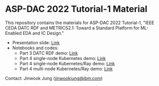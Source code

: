 # ASP-DAC 2022 Tutorial-1 Material

This repository contains the materials for ASP-DAC 2022 Tutorial-1, "IEEE CEDA DATC RDF and METRICS2.1: Toward a Standard Platform for ML-Enabled EDA and IC Design."

* Presentation slide: [Link](./presentation/aspdac2022-tutorial1.pdf)
* Notebooks and codes:
    - Part 3 DATC RDF demo: [Link](./part3-datc-rdf-demo)
    - Part 4 single-node Kubernetes demo: [Link](./part4-k8s-single-node-demo)
    - Part 4 single-node Kubernetes/Ray demo: [Link](./part4-k8s-single-node-ray-demo)
    - Part 4 multi-node Kubernetes/Ray demo: [Link](./part4-k8s-multi-node-ray-demo)

Contact: Jinwook Jung (jinwookjung@ibm.com)
